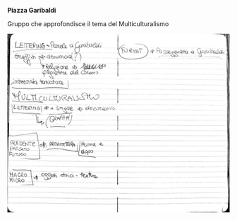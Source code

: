 **Piazza Garibaldi**

Gruppo che approfondisce il tema del Multiculturalismo


![Descrizione dell'immagine](images/multiculturalismo.jpeg)


